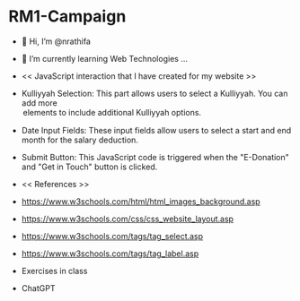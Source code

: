 # RM1-Campaign
- 👋 Hi, I’m @nrathifa
- 🌱 I’m currently learning Web Technologies ...
  
- << JavaScript interaction that I have created for my website >>
- Kulliyyah Selection: This part allows users to select a Kulliyyah. You can add more <option> elements to include additional Kulliyyah options.
- Date Input Fields: These input fields allow users to select a start and end month for the salary deduction.
- Submit Button: This JavaScript code is triggered when the "E-Donation" and "Get in Touch" button is clicked.
  
- << References >>
- https://www.w3schools.com/html/html_images_background.asp
- https://www.w3schools.com/css/css_website_layout.asp
- https://www.w3schools.com/tags/tag_select.asp
- https://www.w3schools.com/tags/tag_label.asp
- Exercises in class
- ChatGPT

